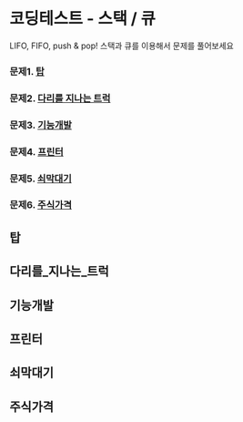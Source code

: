# 코딩테스트 - 스택 / 큐 

LIFO, FIFO, push & pop! 스택과 큐를 이용해서 문제를 풀어보세요

### 문제1. [탑](#탑) 
### 문제2. [다리를 지나는 트럭](#다리를_지나는_트럭)
### 문제3. [기능개발](#기능개발) 
### 문제4. [프린터](#프린터) 
### 문제5. [쇠막대기](#쇠막대기) 
### 문제6. [주식가격](#주식가격) 


## 탑 

## 다리를_지나는_트럭

## 기능개발

## 프린터

## 쇠막대기

## 주식가격
